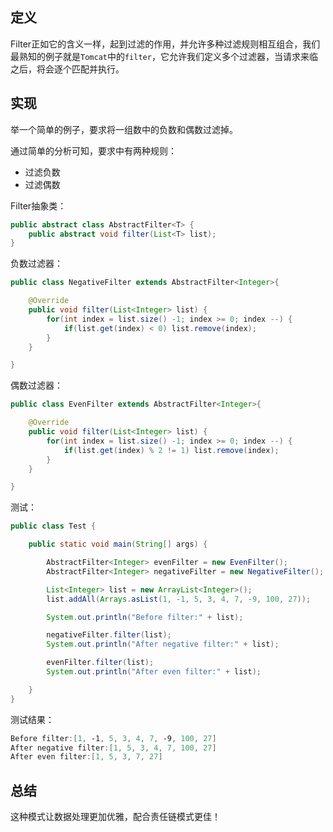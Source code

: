 ## 定义
Filter正如它的含义一样，起到过滤的作用，并允许多种过滤规则相互组合，我们最熟知的例子就是``Tomcat``中的``filter``，它允许我们定义多个过滤器，当请求来临之后，将会逐个匹配并执行。
## 实现
举一个简单的例子，要求将一组数中的负数和偶数过滤掉。

通过简单的分析可知，要求中有两种规则：
 - 过滤负数
 - 过滤偶数

Filter抽象类：
```java
public abstract class AbstractFilter<T> {
    public abstract void filter(List<T> list);
}
```

负数过滤器：
```java
public class NegativeFilter extends AbstractFilter<Integer>{

    @Override
    public void filter(List<Integer> list) {
        for(int index = list.size() -1; index >= 0; index --) {
            if(list.get(index) < 0) list.remove(index);
        }
    }

}
```

偶数过滤器：
```java
public class EvenFilter extends AbstractFilter<Integer>{

    @Override
    public void filter(List<Integer> list) {
        for(int index = list.size() -1; index >= 0; index --) {
            if(list.get(index) % 2 != 1) list.remove(index);
        }
    }

}
```

测试：
```java
public class Test {

    public static void main(String[] args) {

        AbstractFilter<Integer> evenFilter = new EvenFilter();
        AbstractFilter<Integer> negativeFilter = new NegativeFilter();

        List<Integer> list = new ArrayList<Integer>();
        list.addAll(Arrays.asList(1, -1, 5, 3, 4, 7, -9, 100, 27));

        System.out.println("Before filter:" + list);

        negativeFilter.filter(list);
        System.out.println("After negative filter:" + list);

        evenFilter.filter(list);
        System.out.println("After even filter:" + list);

    }
}
```

测试结果：
```powershell
Before filter:[1, -1, 5, 3, 4, 7, -9, 100, 27]
After negative filter:[1, 5, 3, 4, 7, 100, 27]
After even filter:[1, 5, 3, 7, 27]
```
## 总结
这种模式让数据处理更加优雅，配合责任链模式更佳！
